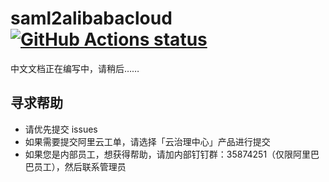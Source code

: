 # saml2alibabacloud [![GitHub Actions status](https://github.com/aliyun/saml2alibabacloud/workflows/Go/badge.svg?branch=master)](https://github.com/aliyun/saml2alibabacloud/actions?query=workflow%3AGo) 

中文文档正在编写中，请稍后……

## 寻求帮助

* 请优先提交 issues
* 如果需要提交阿里云工单，请选择「云治理中心」产品进行提交
* 如果您是内部员工，想获得帮助，请加内部钉钉群：35874251（仅限阿里巴巴员工），然后联系管理员